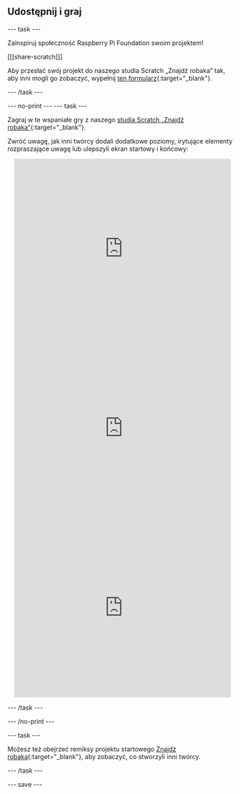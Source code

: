 ## Udostępnij i graj

--- task ---

Zainspiruj społeczność Raspberry Pi Foundation swoim projektem!

[[[share-scratch]]]

Aby przesłać swój projekt do naszego studia Scratch „Znajdź robaka” tak, aby inni mogli go zobaczyć, wypełnij [ten formularz](https://form.raspberrypi.org/f/community-project-submissions){:target="_blank"}.

--- /task ---

--- no-print --- --- task ---

Zagraj w te wspaniałe gry z naszego [studia Scratch „Znajdź robaka”](https://scratch.mit.edu/studios/29005236/){:target="_blank"}.

Zwróć uwagę, jak inni twórcy dodali dodatkowe poziomy, irytujące elementy rozpraszające uwagę lub ulepszyli ekran startowy i końcowy:

<div class="scratch-preview" style="margin-left: 15px;">
  <iframe allowtransparency="true" width="485" height="402" src="https://scratch.mit.edu/projects/embed/545488112/?autostart=false" frameborder="0"></iframe>
</div>

<div class="scratch-preview" style="margin-left: 15px;">
  <iframe allowtransparency="true" width="485" height="402" src="https://scratch.mit.edu/projects/embed/707645119/?autostart=false" frameborder="0"></iframe>
</div>

<div class="scratch-preview" style="margin-left: 15px;">
  <iframe allowtransparency="true" width="485" height="402" src="https://scratch.mit.edu/projects/embed/707644397/?autostart=false" frameborder="0"></iframe>
</div>

--- /task ---

--- /no-print ---

--- task ---

Możesz też obejrzeć remiksy projektu startowego [Znajdź robaka](https://scratch.mit.edu/projects/582214723/remixes){:target="_blank"}, aby zobaczyć, co stworzyli inni twórcy.

--- /task ---

--- save ---

